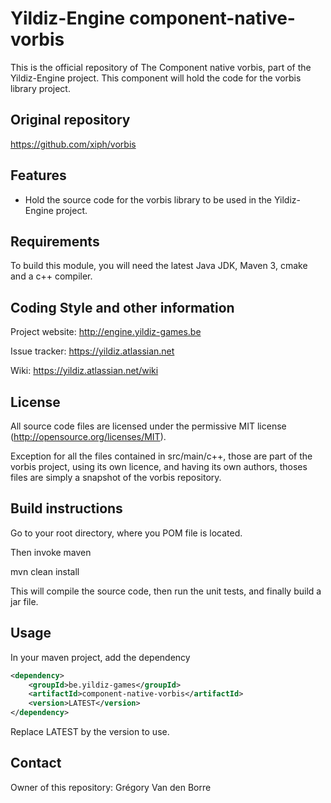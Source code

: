 # Yildiz-Engine component-native-vorbis

This is the official repository of The Component native vorbis, part of the Yildiz-Engine project.
This component will hold the code for the vorbis library project.

## Original repository
https://github.com/xiph/vorbis

## Features

* Hold the source code for the vorbis library to be used in the Yildiz-Engine project.

## Requirements

To build this module, you will need the latest Java JDK, Maven 3, cmake and a c++ compiler.

## Coding Style and other information

Project website:
http://engine.yildiz-games.be

Issue tracker:
https://yildiz.atlassian.net

Wiki:
https://yildiz.atlassian.net/wiki

## License

All source code files are licensed under the permissive MIT license
(http://opensource.org/licenses/MIT).

Exception for all the files contained in src/main/c++, those are part of the vorbis project, using its own licence, and having its own authors, thoses files are simply a snapshot of the vorbis repository.

## Build instructions

Go to your root directory, where you POM file is located.

Then invoke maven

mvn clean install

This will compile the source code, then run the unit tests, and finally build a jar file.

## Usage

In your maven project, add the dependency

```xml
<dependency>
    <groupId>be.yildiz-games</groupId>
    <artifactId>component-native-vorbis</artifactId>
    <version>LATEST</version>
</dependency>
```
Replace LATEST by the version to use.

## Contact
Owner of this repository: Grégory Van den Borre
